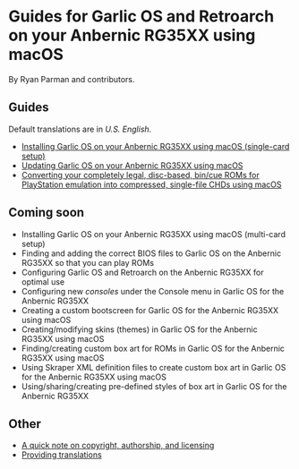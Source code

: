 # Guides for Garlic OS and Retroarch on your Anbernic RG35XX using macOS

By Ryan Parman and contributors.

## Guides

Default translations are in _U.S. English_.

* [Installing Garlic OS on your Anbernic RG35XX using macOS (single-card setup)](docs/installing-garlicos-single-card.en_us.md)
* [Updating Garlic OS on your Anbernic RG35XX using macOS](docs/updating-garlicos.en_us.md)
* [Converting your completely legal, disc-based, bin/cue ROMs for PlayStation emulation into compressed, single-file CHDs using macOS](docs/bin-cue-chd.en_us.md)

## Coming soon

* Installing Garlic OS on your Anbernic RG35XX using macOS (multi-card setup)
* Finding and adding the correct BIOS files to Garlic OS on the Anbernic RG35XX so that you can play ROMs
* Configuring Garlic OS and Retroarch on the Anbernic RG35XX for optimal use
* Configuring new _consoles_ under the Console menu in Garlic OS for the Anbernic RG35XX
* Creating a custom bootscreen for Garlic OS for the Anbernic RG35XX using macOS
* Creating/modifying skins (themes) in Garlic OS for the Anbernic RG35XX using macOS
* Finding/creating custom box art for ROMs in Garlic OS for the Anbernic RG35XX using macOS
* Using Skraper XML definition files to create custom box art in Garlic OS for the Anbernic RG35XX using macOS
* Using/sharing/creating pre-defined styles of box art in Garlic OS for the Anbernic RG35XX

## Other

* [A quick note on copyright, authorship, and licensing](QUICK_NOTE_ON_COPYRIGHT_AUTHORSHIP_LICENSING.md)
* [Providing translations](PROVIDING_TRANSLATIONS.md)
